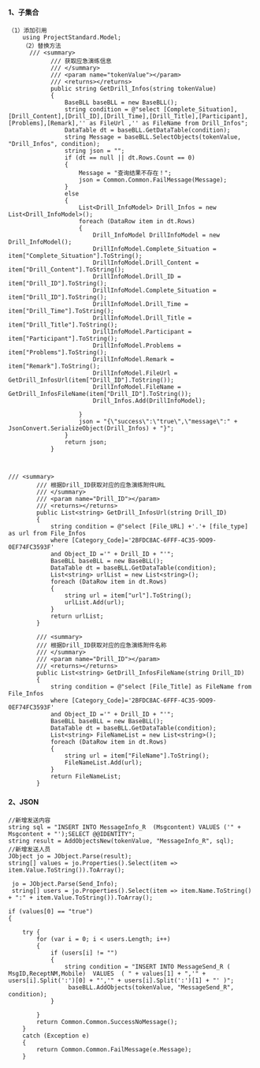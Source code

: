#### 1、子集合
    （1）添加引用
        using ProjectStandard.Model;
        （2）替换方法
          /// <summary>
                /// 获取应急演练信息
                /// </summary>
                /// <param name="tokenValue"></param>
                /// <returns></returns>
                public string GetDrill_Infos(string tokenValue)
                {
                    BaseBLL baseBLL = new BaseBLL();
                    string condition = @"select [Complete_Situation],[Drill_Content],[Drill_ID],[Drill_Time],[Drill_Title],[Participant],[Problems],[Remark],'' as FileUrl ,'' as FileName from Drill_Infos";
                    DataTable dt = baseBLL.GetDataTable(condition);
                    string Message = baseBLL.SelectObjects(tokenValue, "Drill_Infos", condition);
                    string json = "";
                    if (dt == null || dt.Rows.Count == 0)
                    {
                        Message = "查询结果不存在！";
                        json = Common.Common.FailMessage(Message);
                    }
                    else
                    {
                        List<Drill_InfoModel> Drill_Infos = new List<Drill_InfoModel>();
                        foreach (DataRow item in dt.Rows)
                        {
                            Drill_InfoModel DrillInfoModel = new Drill_InfoModel();
                            DrillInfoModel.Complete_Situation = item["Complete_Situation"].ToString();
                            DrillInfoModel.Drill_Content = item["Drill_Content"].ToString();
                            DrillInfoModel.Drill_ID = item["Drill_ID"].ToString();
                            DrillInfoModel.Complete_Situation = item["Drill_ID"].ToString();
                            DrillInfoModel.Drill_Time = item["Drill_Time"].ToString();
                            DrillInfoModel.Drill_Title = item["Drill_Title"].ToString();
                            DrillInfoModel.Participant = item["Participant"].ToString();
                            DrillInfoModel.Problems = item["Problems"].ToString();
                            DrillInfoModel.Remark = item["Remark"].ToString();
                            DrillInfoModel.FileUrl = GetDrill_InfosUrl(item["Drill_ID"].ToString());
                            DrillInfoModel.FileName = GetDrill_InfosFileName(item["Drill_ID"].ToString());
                            Drill_Infos.Add(DrillInfoModel);
         
                        }
                        json = "{\"success\":\"true\",\"message\":" + JsonConvert.SerializeObject(Drill_Infos) + "}";
                    }
                    return json;
                }
     
     
     
    /// <summary>
            /// 根据Drill_ID获取对应的应急演练附件URL
            /// </summary>
            /// <param name="Drill_ID"></param>
            /// <returns></returns>
            public List<string> GetDrill_InfosUrl(string Drill_ID)
            {
                string condition = @"select [File_URL] +'.'+ [file_type] as url from File_Infos
                where [Category_Code]='2BFDC8AC-6FFF-4C35-9D09-0EF74FC3593F'
                and Object_ID ='" + Drill_ID + "'";
                BaseBLL baseBLL = new BaseBLL();
                DataTable dt = baseBLL.GetDataTable(condition);
                List<string> urlList = new List<string>();
                foreach (DataRow item in dt.Rows)
                {
                    string url = item["url"].ToString();
                    urlList.Add(url);
                }
                return urlList;
            }
     
            /// <summary>
            /// 根据Drill_ID获取对应的应急演练附件名称
            /// </summary>
            /// <param name="Drill_ID"></param>
            /// <returns></returns>
            public List<string> GetDrill_InfosFileName(string Drill_ID)
            {
                string condition = @"select [File_Title] as FileName from File_Infos
                where [Category_Code]='2BFDC8AC-6FFF-4C35-9D09-0EF74FC3593F'
                and Object_ID ='" + Drill_ID + "'";
                BaseBLL baseBLL = new BaseBLL();
                DataTable dt = baseBLL.GetDataTable(condition);
                List<string> FileNameList = new List<string>();
                foreach (DataRow item in dt.Rows)
                {
                    string url = item["FileName"].ToString();
                    FileNameList.Add(url);
                }
                return FileNameList;
            }
#### 2、JSON
    //新增发送内容
    string sql = "INSERT INTO MessageInfo_R  (Msgcontent) VALUES ('" + Msgcontent + "');SELECT @@IDENTITY";
    string result = AddObjectsNew(tokenValue, "MessageInfo_R", sql);
    //新增发送人员
    JObject jo = JObject.Parse(result);
    string[] values = jo.Properties().Select(item => item.Value.ToString()).ToArray();
    
     jo = JObject.Parse(Send_Info);
     string[] users = jo.Properties().Select(item => item.Name.ToString() + ":" + item.Value.ToString()).ToArray();
    
    if (values[0] == "true")
    {
    
        try {
            for (var i = 0; i < users.Length; i++)
            {
                if (users[i] != "")
                {
                    string condition = "INSERT INTO MessageSend_R ( MsgID,ReceptNM,Mobile)  VALUES  ( " + values[1] + ",'" + users[i].Split(':')[0] + "','" + users[i].Split(':')[1] + "' )";
                     baseBLL.AddObjects(tokenValue, "MessageSend_R", condition);
                }
    
            }
            return Common.Common.SuccessNoMessage();
        }
        catch (Exception e)
        {
            return Common.Common.FailMessage(e.Message);
        }
 